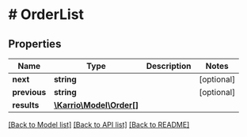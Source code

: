 # # OrderList

## Properties

Name | Type | Description | Notes
------------ | ------------- | ------------- | -------------
**next** | **string** |  | [optional]
**previous** | **string** |  | [optional]
**results** | [**\Karrio\Model\Order[]**](Order.md) |  |

[[Back to Model list]](../../README.md#models) [[Back to API list]](../../README.md#endpoints) [[Back to README]](../../README.md)
